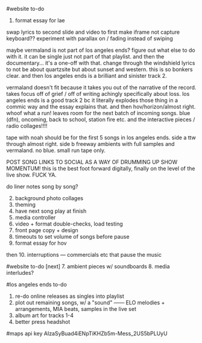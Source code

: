 #website to-do

1. format essay for lae

swap lyrics to second slide and video to first
make iframe not capture keyboard??
experiment with parallax on / fading instead of swiping

maybe vermaland is not part of los angeles ends? figure out what else to do with it. it can be single just not part of that playlist. and then the documentary... it's a one-off with that.
change through the windshield lyrics to not be about quartzsite but about sunset and western. this is so bonkers clear. and then los angeles ends is a brilliant and sinister track 2.

vermaland doesn't fit because it takes you out of the narrative of the record. takes focus off of grief / off of writing achingly specifically about loss. los angeles ends is a good track 2 bc it literally explodes those thing in a commic way and the essay explains that. and then hov/horizon/almost right. whoof what a run! leaves room for the next batch of incoming songs. blue (dfn), oncoming, back to school, station fire etc. and the interactive pieces / radio collages!!!!

tape with noah should be for the first 5 songs in los angeles ends. side a ttw through almost right. side b freeway ambients with full samples and vermaland. no blue. small run tape only.

POST SONG LINKS TO SOCIAL AS A WAY OF DRUMMING UP SHOW MOMENTUM! this is the best foot forward digitally, finally on the level of the live show. FUCK YA.

do liner notes song by song?

2. background photo collages
3. theming
4. have next song play at finish
5. media controller
6. video + format double-checks, load testing
7. front page copy + design
8. timeouts to set volume of songs before pause
9. format essay for hov

then
10. interruptions — commercials etc that pause the music

#website to-do [next] 
7. ambient pieces w/ soundboards
8. media interludes?

#los angeles ends to-do
1. re-do online releases as singles into playlist
2. plot out remaining songs, w/ a "sound" —— ELO melodies + arrangements, MIA beats, samples in the live set
3. album art for tracks 1-4
4. better press headshot

#maps api key
AIzaSyBuad4iENpTiKHZb5m-Mess_2US5bPLUyU